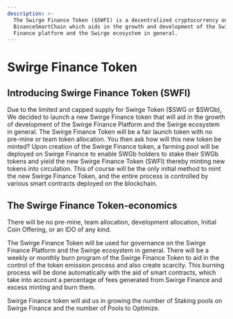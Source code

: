 ```yaml
---
description: >-
  The Swirge Finance Token ($SWFI) is a decentralized cryptocurrency on
  BinanceSmartChain which aids in the growth and development of the Swirge
  Finance platform and the Swirge ecosystem in general.
---
```


# Swirge Finance Token

## Introducing Swirge Finance Token \(SWFI\)

Due to the limited and capped supply for Swirge Token \($SWG or $SWGb\), We decided to launch a new Swirge Finance token that will aid in the growth of development of the Swirge Finance Platform and the Swirge ecosystem in general. The Swirge Finance Token will be a fair launch token with no pre-mine or team token allocation. You then ask how will this new token be minted? Upon creation of the Swirge Finance token, a farming pool will be deployed on Swirge Finance to enable SWGb holders to stake their SWGb tokens and yield the new Swirge Finance Token \(SWFI\) thereby minting new tokens into circulation. This of course will be the only initial method to mint the new Swirge Finance Token, and the entire process is controlled by various smart contracts deployed on the blockchain.

## The Swirge Finance Token-economics

There will be no pre-mine, team allocation, development allocation, Initial Coin Offering, or an IDO of any kind. 

The Swirge Finance Token will be used for governance on the Swirge Finance Platform and the Swirge ecosystem in general. There will be a weekly or monthly burn program of the Swirge Finance Token to aid in the control of the token emission process and also create scarcity. This burning process will be done automatically with the aid of smart contracts, which take into account a percentage of fees generated from Swirge Finance and excess minting and burn them. 

Swirge Finance token will aid us in growing the number of Staking pools on Swirge Finance and the number of Pools to Optimize.



